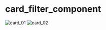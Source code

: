# card_filter_component
![card_01](https://user-images.githubusercontent.com/85713266/209037750-e067b067-2c64-4901-a38f-06581a48ed8b.jpg)
![card_02](https://user-images.githubusercontent.com/85713266/209037765-e36fd1e2-0d58-4cdb-88f9-e0f72135c42d.jpg)
